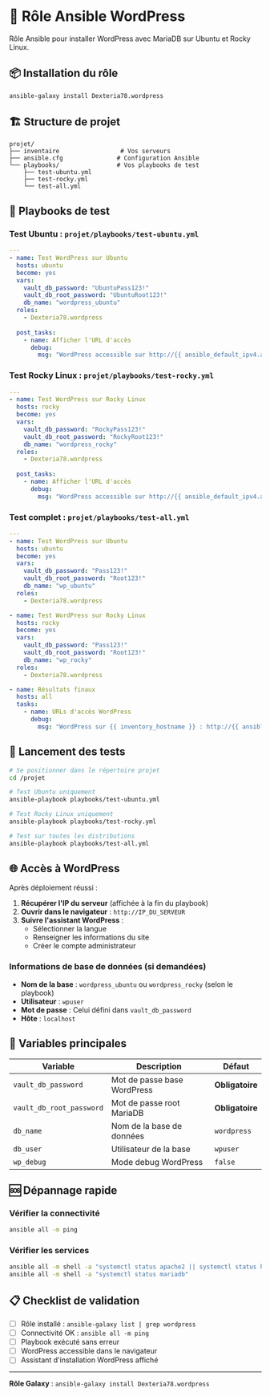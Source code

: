 # 🚀 Rôle Ansible WordPress

Rôle Ansible pour installer WordPress avec MariaDB sur Ubuntu et Rocky Linux.

## 📦 Installation du rôle

```bash
ansible-galaxy install Dexteria78.wordpress
```

## 🏗️ Structure de projet

```
projet/
├── inventaire                 # Vos serveurs
├── ansible.cfg               # Configuration Ansible
└── playbooks/                # Vos playbooks de test
    ├── test-ubuntu.yml
    ├── test-rocky.yml
    └── test-all.yml
```

## 🧪 Playbooks de test

### Test Ubuntu : `projet/playbooks/test-ubuntu.yml`
```yaml
---
- name: Test WordPress sur Ubuntu
  hosts: ubuntu
  become: yes
  vars:
    vault_db_password: "UbuntuPass123!"
    vault_db_root_password: "UbuntuRoot123!"
    db_name: "wordpress_ubuntu"
  roles:
    - Dexteria78.wordpress
  
  post_tasks:
    - name: Afficher l'URL d'accès
      debug:
        msg: "WordPress accessible sur http://{{ ansible_default_ipv4.address }}"
```

### Test Rocky Linux : `projet/playbooks/test-rocky.yml`
```yaml
---
- name: Test WordPress sur Rocky Linux
  hosts: rocky
  become: yes
  vars:
    vault_db_password: "RockyPass123!"
    vault_db_root_password: "RockyRoot123!"
    db_name: "wordpress_rocky"
  roles:
    - Dexteria78.wordpress
  
  post_tasks:
    - name: Afficher l'URL d'accès
      debug:
        msg: "WordPress accessible sur http://{{ ansible_default_ipv4.address }}"
```

### Test complet : `projet/playbooks/test-all.yml`
```yaml
---
- name: Test WordPress sur Ubuntu
  hosts: ubuntu
  become: yes
  vars:
    vault_db_password: "Pass123!"
    vault_db_root_password: "Root123!"
    db_name: "wp_ubuntu"
  roles:
    - Dexteria78.wordpress

- name: Test WordPress sur Rocky Linux
  hosts: rocky
  become: yes
  vars:
    vault_db_password: "Pass123!"
    vault_db_root_password: "Root123!"
    db_name: "wp_rocky"
  roles:
    - Dexteria78.wordpress

- name: Résultats finaux
  hosts: all
  tasks:
    - name: URLs d'accès WordPress
      debug:
        msg: "WordPress sur {{ inventory_hostname }} : http://{{ ansible_default_ipv4.address }}"
```

## 🚀 Lancement des tests

```bash
# Se positionner dans le répertoire projet
cd /projet

# Test Ubuntu uniquement
ansible-playbook playbooks/test-ubuntu.yml

# Test Rocky Linux uniquement
ansible-playbook playbooks/test-rocky.yml

# Test sur toutes les distributions
ansible-playbook playbooks/test-all.yml

```

## 🌐 Accès à WordPress

Après déploiement réussi :

1. **Récupérer l'IP du serveur** (affichée à la fin du playbook)
2. **Ouvrir dans le navigateur** : `http://IP_DU_SERVEUR`
3. **Suivre l'assistant WordPress** :
   - Sélectionner la langue
   - Renseigner les informations du site
   - Créer le compte administrateur

### Informations de base de données (si demandées)
- **Nom de la base** : `wordpress_ubuntu` ou `wordpress_rocky` (selon le playbook)
- **Utilisateur** : `wpuser`
- **Mot de passe** : Celui défini dans `vault_db_password`
- **Hôte** : `localhost`

## 🔧 Variables principales

| Variable | Description | Défaut |
|----------|-------------|--------|
| `vault_db_password` | Mot de passe base WordPress | **Obligatoire** |
| `vault_db_root_password` | Mot de passe root MariaDB | **Obligatoire** |
| `db_name` | Nom de la base de données | `wordpress` |
| `db_user` | Utilisateur de la base | `wpuser` |
| `wp_debug` | Mode debug WordPress | `false` |

## 🆘 Dépannage rapide

### Vérifier la connectivité
```bash
ansible all -m ping
```

### Vérifier les services
```bash
ansible all -m shell -a "systemctl status apache2 || systemctl status httpd"
ansible all -m shell -a "systemctl status mariadb"
```

## 📋 Checklist de validation

- [ ] Rôle installé : `ansible-galaxy list | grep wordpress`
- [ ] Connectivité OK : `ansible all -m ping`
- [ ] Playbook exécuté sans erreur
- [ ] WordPress accessible dans le navigateur
- [ ] Assistant d'installation WordPress affiché

---


**Rôle Galaxy** : `ansible-galaxy install Dexteria78.wordpress`  
